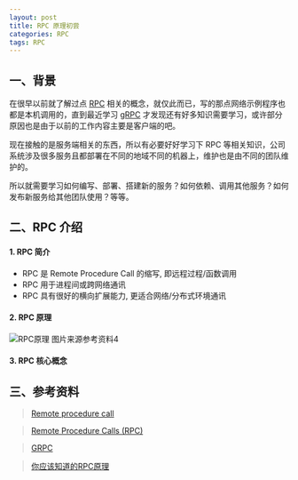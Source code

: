 ```yaml
---
layout: post
title: RPC 原理初尝 
categories: RPC
tags: RPC
---
```


## 一、背景

在很早以前就了解过点 [RPC](https://en.wikipedia.org/wiki/Remote_procedure_call) 相关的概念，就仅此而已，写的那点网络示例程序也都是本机调用的，直到最近学习 [gRPC](http://www.grpc.io/) 才发现还有好多知识需要学习，或许部分原因也是由于以前的工作内容主要是客户端的吧。

现在接触的是服务端相关的东西，所以有必要好好学习下 RPC 等相关知识，公司系统涉及很多服务且都部署在不同的地域不同的机器上，维护也是由不同的团队维护的。

所以就需要学习如何编写、部署、搭建新的服务？如何依赖、调用其他服务？如何发布新服务给其他团队使用？等等。

## 二、RPC 介绍

#### 1. RPC 简介

 - RPC 是 Remote Procedure Call 的缩写, 即远程过程/函数调用
 - RPC 用于进程间或跨网络通讯
 - RPC 具有很好的横向扩展能力, 更适合网络/分布式环境通讯

#### 2. RPC 原理

![RPC原理](static/image/rpc.png)
图片来源参考资料4

#### 3. RPC 核心概念


<!--more-->

## 三、参考资料

> [Remote procedure call](https://en.wikipedia.org/wiki/Remote_procedure_call)

> [Remote Procedure Calls (RPC)](https://www.cs.cf.ac.uk/Dave/C/node33.html)

> [GRPC](http://www.grpc.io/)

> [你应该知道的RPC原理](http://www.cnblogs.com/LBSer/p/4853234.html)
